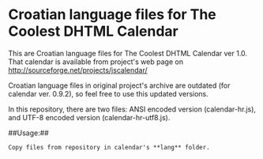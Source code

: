 Croatian language files for The Coolest DHTML Calendar
=======================================================

This are Croatian language files for The Coolest DHTML Calendar ver 1.0. That calendar is available from project's web page on http://sourceforge.net/projects/jscalendar/

Croatian language files in original project's archive are outdated (for calendar ver. 0.9.2), so feel free to use this updated versions.

In this repository, there are two files: ANSI encoded version (calendar-hr.js), and UTF-8 encoded version (calendar-hr-utf8.js).

##Usage:##
 
    Copy files from repository in calendar's **lang** folder. 

